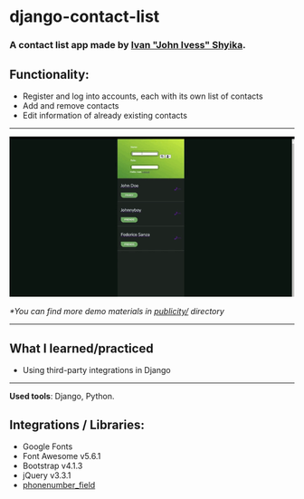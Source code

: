 # django-contact-list
### A contact list app made by [Ivan "John Ivess" Shyika](https://www.youtube.com/c/JohnIvess).

## Functionality:
- Register and log into accounts, each with its own list of contacts
- Add and remove contacts
- Edit information of already existing contacts

---

![Demo GIF](publicity/demo.gif)

_*You can find more demo materials in [publicity/](publicity/) directory_

---

## What I learned/practiced
- Using third-party integrations in Django

---
**Used tools**: Django, Python.

## Integrations / Libraries:
- Google Fonts
- Font Awesome v5.6.1
- Bootstrap v4.1.3
- jQuery v3.3.1
- [phonenumber_field](https://pypi.org/project/django-phonenumber-field/)
